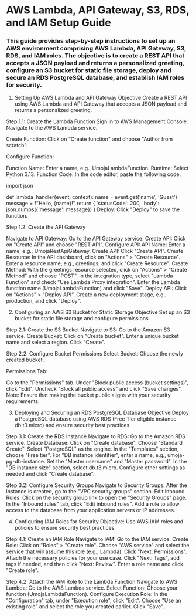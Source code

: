 # AWS Lambda, API Gateway, S3, RDS, and IAM Setup Guide

### This guide provides step-by-step instructions to set up an AWS environment comprising AWS Lambda, API Gateway, S3, RDS, and IAM roles. The objective is to create a REST API that accepts a JSON payload and returns a personalized greeting, configure an S3 bucket for static file storage, deploy and secure an RDS PostgreSQL database, and establish IAM roles for security.


1. Setting Up AWS Lambda and API Gateway
Objective
Create a REST API using AWS Lambda and API Gateway that accepts a JSON payload and returns a personalized greeting.

Step 1.1: Create the Lambda Function
Sign in to AWS Management Console: Navigate to the AWS Lambda service.

Create Function: Click on "Create function" and choose "Author from scratch".

Configure Function:

Function Name: Enter a name, e.g., UmojaLambdaFunction.
Runtime: Select Python 3.13.
Function Code: In the code editor, paste the following code:

import json

def lambda_handler(event, context):
    name = event.get('name', 'Guest')
    message = f"Hello, {name}!"
    return {
        'statusCode': 200,
        'body': json.dumps({'message': message})
    }
Deploy: Click "Deploy" to save the function.

Step 1.2: Create the API Gateway

Navigate to API Gateway: Go to the API Gateway service.
Create API: Click on "Create API" and choose "REST API".
Configure API:
API Name: Enter a name, e.g., UmojaRestApiGateway.
Create API: Click "Create API".
Create Resource:
In the API dashboard, click on "Actions" > "Create Resource".
Enter a resource name, e.g., greetings, and click "Create Resource".
Create Method:
With the greetings resource selected, click on "Actions" > "Create Method" and choose "POST".
In the integration type, select "Lambda Function" and check "Use Lambda Proxy integration".
Enter the Lambda function name (UmojaLambdaFunction) and click "Save".
Deploy API:
Click on "Actions" > "Deploy API".
Create a new deployment stage, e.g., production, and click "Deploy".


2. Configuring an AWS S3 Bucket for Static Storage
Objective
Set up an S3 bucket for static file storage and configure permissions.

Step 2.1: Create the S3 Bucket
Navigate to S3: Go to the Amazon S3 service.
Create Bucket:
Click on "Create bucket".
Enter a unique bucket name and select a region.
Click "Create".

Step 2.2: Configure Bucket Permissions
Select Bucket: Choose the newly created bucket.

Permissions Tab:

Go to the "Permissions" tab.
Under "Block public access (bucket settings)", click "Edit".
Uncheck "Block all public access" and click "Save changes".
Note: Ensure that making the bucket public aligns with your security requirements.


3. Deploying and Securing an RDS PostgreSQL Database
Objective
Deploy a PostgreSQL database using AWS RDS (Free Tier eligible instance - db.t3.micro) and ensure security best practices.

Step 3.1: Create the RDS Instance
Navigate to RDS: Go to the Amazon RDS service.
Create Database:
Click on "Create database".
Choose "Standard Create".
Select "PostgreSQL" as the engine.
In the "Templates" section, choose "Free tier".
For "DB instance identifier", enter a name, e.g., umoja-pg-db-instance.
Set the "Master username" and "Master password".
In the "DB instance size" section, select db.t3.micro.
Configure other settings as needed and click "Create database".

Step 3.2: Configure Security Groups
Navigate to Security Groups: After the instance is created, go to the "VPC security groups" section.
Edit Inbound Rules:
Click on the security group link to open the "Security Groups" page.
In the "Inbound rules" tab, click "Edit inbound rules".
Add a rule to allow access to the database from your application servers or IP addresses.


4. Configuring IAM Roles for Security
Objective: Use AWS IAM roles and policies to ensure security best practices.

Step 4.1: Create an IAM Role
Navigate to IAM: Go to the IAM service.
Create Role:
Click on "Roles" > "Create role".
Choose "AWS service" and select the service that will assume this role (e.g., Lambda).
Click "Next: Permissions".
Attach the necessary policies for your use case.
Click "Next: Tags", add tags if needed, and then click "Next: Review".
Enter a role name and click "Create role".

Step 4.2: Attach the IAM Role to the Lambda Function
Navigate to AWS Lambda: Go to the AWS Lambda service.
Select Function: Choose your function (UmojaLambdaFunction).
Configure Execution Role:
In the "Configuration" tab, under "Execution role", click "Edit".
Choose "Use an existing role" and select the role you created earlier.
Click "Save".